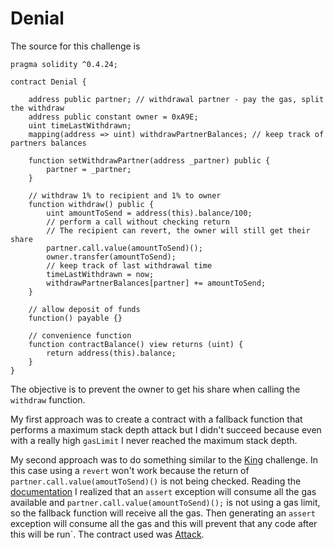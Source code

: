 # Denial

The source for this challenge is

```
pragma solidity ^0.4.24;

contract Denial {

    address public partner; // withdrawal partner - pay the gas, split the withdraw
    address public constant owner = 0xA9E;
    uint timeLastWithdrawn;
    mapping(address => uint) withdrawPartnerBalances; // keep track of partners balances

    function setWithdrawPartner(address _partner) public {
        partner = _partner;
    }

    // withdraw 1% to recipient and 1% to owner
    function withdraw() public {
        uint amountToSend = address(this).balance/100;
        // perform a call without checking return
        // The recipient can revert, the owner will still get their share
        partner.call.value(amountToSend)();
        owner.transfer(amountToSend);
        // keep track of last withdrawal time
        timeLastWithdrawn = now;
        withdrawPartnerBalances[partner] += amountToSend;
    }

    // allow deposit of funds
    function() payable {}

    // convenience function
    function contractBalance() view returns (uint) {
        return address(this).balance;
    }
}
```

The objective is to prevent the owner to get his share when
calling the `withdraw` function.

My first approach was to create a contract with a fallback
function that performs a maximum stack depth attack but I
didn't succeed because even with a really high `gasLimit`
I never reached the maximum stack depth.

My second approach was to do something similar to the
[King](../king/README.md) challenge. In this case using
a `revert` won't work because the return of
`partner.call.value(amoutToSend)()` is not being checked.
Reading the [documentation](https://solidity.readthedocs.io/en/v0.4.24/control-structures.html#error-handling-assert-require-revert-and-exceptions)
I realized that an `assert` exception will consume all the
gas available and `partner.call.value(amountToSend)();` is
not using a gas limit, so the fallback function will receive
all the gas. Then generating an `assert` exception will
consume all the gas and this will prevent that any code after
this will be run`. The contract used was [Attack](Attack.sol).

